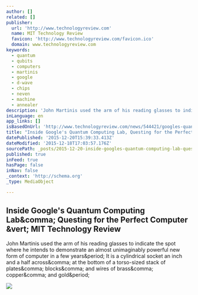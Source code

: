 ```yaml
---
author: []
related: []
publisher:
  url: 'http://www.technologyreview.com'
  name: MIT Technology Review
  favicon: 'http://www.technologyreview.com/favicon.ico'
  domain: www.technologyreview.com
keywords:
  - quantum
  - qubits
  - computers
  - martinis
  - google
  - d-wave
  - chips
  - neven
  - machine
  - annealer
description: 'John Martinis used the arm of his reading glasses to indicate the spot where he intends to demonstrate an almost unimaginably powerful new form of computer in a few years. It is a cylindrical socket an inch and a half across, at the bottom of a torso-sized stack of plates, blocks, and wires of brass, copper, and gold.'
inLanguage: en
app_links: []
isBasedOnUrl: 'http://www.technologyreview.com/news/544421/googles-quantum-dream-machine/'
title: "Inside Google's Quantum Computing Lab, Questing for the Perfect Computer | MIT Technology Review"
datePublished: '2015-12-20T15:39:33.413Z'
dateModified: '2015-12-18T17:03:57.176Z'
sourcePath: _posts/2015-12-20-inside-googles-quantum-computing-lab-questing-for-the-perf.md
published: true
inFeed: true
hasPage: false
inNav: false
_context: 'http://schema.org'
_type: MediaObject

---
```

<article style=""><h1>Inside Google's Quantum Computing Lab&amp;comma; Questing for the Perfect Computer &amp;vert; MIT Technology Review</h1><p>John Martinis used the arm of his reading glasses to indicate the spot where he intends to demonstrate an almost unimaginably powerful new form of computer in a few years&amp;period; It is a cylindrical socket an inch and a half across&amp;comma; at the bottom of a torso-sized stack of plates&amp;comma; blocks&amp;comma; and wires of brass&amp;comma; copper&amp;comma; and gold&amp;period;</p><img src="http://www.technologyreview.com/sites/default/files/images/google.quantumx519.jpg" /></article>